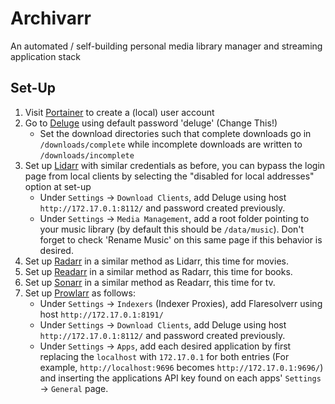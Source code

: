 # Archivarr
 An automated / self-building personal media library manager and streaming application stack


## Set-Up
1. Visit [Portainer](http://localhost:9000) to create a (local) user account
2. Go to [Deluge](http://localhost:8112) using default password 'deluge' (Change This!)
    - Set the download directories such that complete downloads go in `/downloads/complete` while incomplete downloads are written to `/downloads/incomplete`
3. Set up [Lidarr](http://localhost:8686) with similar credentials as before, you can bypass the login page from local clients by selecting the "disabled for local addresses" option at set-up
    - Under `Settings` $\rightarrow$ `Download Clients`, add Deluge using host `http://172.17.0.1:8112/` and password created previously.
    - Under `Settings` $\rightarrow$ `Media Management`, add a root folder pointing to your music library (by default this should be `/data/music`). Don't forget to check 'Rename Music' on this same page if this behavior is desired.
4. Set up [Radarr](http://localhost:7878) in a similar method as Lidarr, this time for movies.
5. Set up [Readarr](http://localhost:8787) in a similar method as Radarr, this time for books.
6. Set up [Sonarr](http://localhost:8989) in a similar method as Readarr, this time for tv.
7. Set up [Prowlarr](http://localhost:9696) as follows:
    - Under `Settings` $\rightarrow$ `Indexers` (Indexer Proxies), add Flaresolverr using host `http://172.17.0.1:8191/`
    - Under `Settings` $\rightarrow$ `Download Clients`, add Deluge using host `http://172.17.0.1:8112/` and password created previously.
    - Under `Settings` $\rightarrow$ `Apps`, add each desired application by first replacing the `localhost` with `172.17.0.1` for both entries (For example, `http://localhost:9696` becomes `http://172.17.0.1:9696/`) and inserting the applications API key found on each apps' `Settings` $\rightarrow$ `General` page.